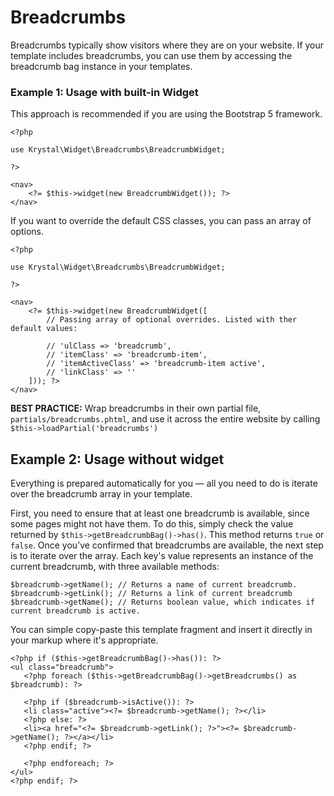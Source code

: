 
# Breadcrumbs

Breadcrumbs typically show visitors where they are on your website. If your template includes breadcrumbs, you can use them by accessing the breadcrumb bag instance in your templates.

### Example 1: Usage with built-in Widget 

This approach is recommended if you are using the Bootstrap 5 framework.

    <?php
    
    use Krystal\Widget\Breadcrumbs\BreadcrumbWidget;
    
    ?>
    
    <nav>
        <?= $this->widget(new BreadcrumbWidget()); ?>
    </nav>

If you want to override the default CSS classes, you can pass an array of options.

    <?php
    
    use Krystal\Widget\Breadcrumbs\BreadcrumbWidget;
    
    ?>
    
    <nav>
        <?= $this->widget(new BreadcrumbWidget([
            // Passing array of optional overrides. Listed with ther default values:
            
            // 'ulClass => 'breadcrumb',
            // 'itemClass' => 'breadcrumb-item',
            // 'itemActiveClass' => 'breadcrumb-item active',
            // 'linkClass' => ''
        ])); ?>
    </nav>

**BEST PRACTICE:** Wrap breadcrumbs in their own partial file, `partials/breadcrumbs.phtml`, and use it across the entire website by calling `$this->loadPartial('breadcrumbs')`

## Example 2: Usage without widget

Everything is prepared automatically for you — all you need to do is iterate over the breadcrumb array in your template.

First, you need to ensure that at least one breadcrumb is available, since some pages might not have them. To do this, simply check the value returned by `$this->getBreadcrumbBag()->has()`. This method returns `true` or `false`.
Once you’ve confirmed that breadcrumbs are available, the next step is to iterate over the array. Each key's value represents an instance of the current breadcrumb, with three available methods:

    $breadcrumb->getName(); // Returns a name of current breadcrumb.
    $breadcrumb->getLink(); // Returns a link of current breadcrumb
    $breadcrumb->getName(); // Returns boolean value, which indicates if current breadcrumb is active.

You can simple copy-paste this template fragment and insert it directly in your markup where it's appropriate.

    <?php if ($this->getBreadcrumbBag()->has()): ?>
    <ul class="breadcrumb">
       <?php foreach ($this->getBreadcrumbBag()->getBreadcrumbs() as $breadcrumb): ?>
       
       <?php if ($breadcrumb->isActive()): ?>
       <li class="active"><?= $breadcrumb->getName(); ?></li>
       <?php else: ?>
       <li><a href="<?= $breadcrumb->getLink(); ?>"><?= $breadcrumb->getName(); ?></a></li>
       <?php endif; ?>
       
       <?php endforeach; ?>
    </ul>
    <?php endif; ?>